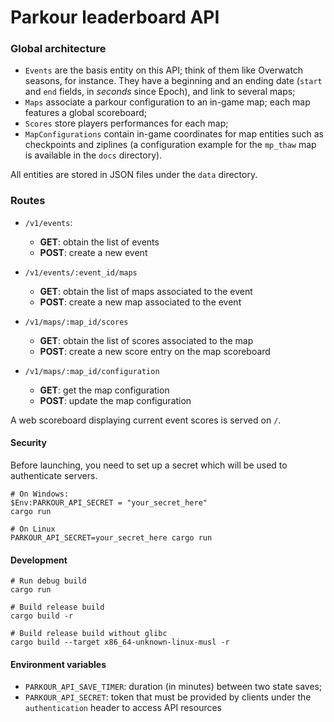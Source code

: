 # Parkour leaderboard API

### Global architecture

* `Events` are the basis entity on this API; think of them like Overwatch seasons, for instance. They have a beginning and an ending date (`start` and `end` fields, in *seconds* since Epoch), and link to several maps;
* `Maps` associate a parkour configuration to an in-game map; each map features a global scoreboard;
* `Scores` store players performances for each map;
* `MapConfigurations` contain in-game coordinates for map entities such as checkpoints and ziplines (a configuration example for the `mp_thaw` map is available in the `docs` directory).

All entities are stored in JSON files under the `data` directory.

### Routes

* `/v1/events`:
    * **GET**: obtain the list of events
    * **POST**: create a new event

* `/v1/events/:event_id/maps`
    * **GET**: obtain the list of maps associated to the event
    * **POST**: create a new map associated to the event

* `/v1/maps/:map_id/scores`
    * **GET**: obtain the list of scores associated to the map
    * **POST**: create a new score entry on the map scoreboard

* `/v1/maps/:map_id/configuration`
    * **GET**: get the map configuration
    * **POST**: update the map configuration

A web scoreboard displaying current event scores is served on `/`.

#### Security

Before launching, you need to set up a secret which will be used to authenticate servers.

```shell
# On Windows:
$Env:PARKOUR_API_SECRET = "your_secret_here"
cargo run

# On Linux
PARKOUR_API_SECRET=your_secret_here cargo run
```

#### Development

```shell
# Run debug build
cargo run

# Build release build
cargo build -r

# Build release build without glibc
cargo build --target x86_64-unknown-linux-musl -r
```

#### Environment variables

* `PARKOUR_API_SAVE_TIMER`: duration (in minutes) between two state saves;
* `PARKOUR_API_SECRET`: token that must be provided by clients under the `authentication` header to access API resources
